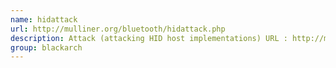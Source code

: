 ```yaml
---
name: hidattack
url: http://mulliner.org/bluetooth/hidattack.php
description: Attack (attacking HID host implementations) URL : http://mulliner.org/bluetooth/hidattack.php Groups : blackarch blackarch-bluetooth
group: blackarch
---
```

